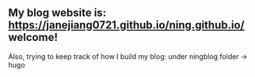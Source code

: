 My blog website is: https://janejiang0721.github.io/ning.github.io/ welcome!
-
Also, trying to keep track of how I build my blog: under ningblog folder -> hugo
